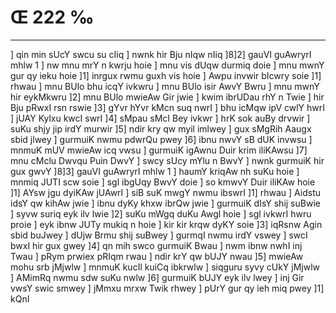 # Œ 222 ‰
---
] qin min sUcY swcu su cIiq ] nwnk hir Bju nIqw nIiq ]8]2] gauVI
guAwryrI mhlw 1 ] nw mnu mrY n kwrju hoie ] mnu vis dUqw durmiq doie
] mnu mwnY gur qy ieku hoie ]1] inrgux rwmu guxh vis hoie ] Awpu
invwir bIcwry soie ]1] rhwau ] mnu BUlo bhu icqY ivkwru ] mnu BUlo isir
AwvY Bwru ] mnu mwnY hir eykMkwru ]2] mnu BUlo mwieAw Gir jwie ] kwim
ibrUDau rhY n Twie ] hir Bju pRwxI rsn rswie ]3] gYvr hYvr kMcn suq
nwrI ] bhu icMqw ipV cwlY hwrI ] jUAY Kylxu kwcI swrI ]4] sMpau sMcI
Bey ivkwr ] hrK sok auBy drvwir ] suKu shjy jip irdY murwir ]5] ndir
kry qw myil imlwey ] gux sMgRih Aaugx sbid jlwey ] gurmuiK nwmu
pdwrQu pwey ]6] ibnu nwvY sB dUK invwsu ] mnmuK mUV mwieAw icq vwsu
] gurmuiK igAwnu Duir krim iliKAwsu ]7] mnu cMclu Dwvqu Puin DwvY ]
swcy sUcy mYlu n BwvY ] nwnk gurmuiK hir gux gwvY ]8]3] gauVI guAwryrI
mhlw 1 ] haumY kriqAw nh suKu hoie ] mnmiq JUTI scw soie ] sgl
ibgUqy BwvY doie ] so kmwvY Duir iliKAw hoie ]1] AYsw jgu dyiKAw jUAwrI
] siB suK mwgY nwmu ibswrI ]1] rhwau ] Aidstu idsY qw kihAw jwie ]
ibnu dyKy khxw ibrQw jwie ] gurmuiK dIsY shij suBwie ] syvw suriq eyk
ilv lwie ]2] suKu mWgq duKu Awgl hoie ] sgl ivkwrI hwru proie ]
eyk ibnw JUTy mukiq n hoie ] kir kir krqw dyKY soie ]3] iqRsnw Agin
sbid buJwey ] dUjw Brmu shij suBwey ] gurmqI nwmu irdY vswey ] swcI
bwxI hir gux gwey ]4] qn mih swco gurmuiK Bwau ] nwm ibnw nwhI inj
Twau ] pRym prwiex pRIqm rwau ] ndir krY qw bUJY nwau ]5] mwieAw mohu
srb jMjwlw ] mnmuK kucIl kuiCq ibkrwlw ] siqguru syvy cUkY jMjwlw ]
AMimRq nwmu sdw suKu nwlw ]6] gurmuiK bUJY eyk ilv lwey ] inj Gir vwsY
swic smwey ] jMmxu mrxw Twik rhwey ] pUrY gur qy ieh miq pwey ]1]
kQnI
####
